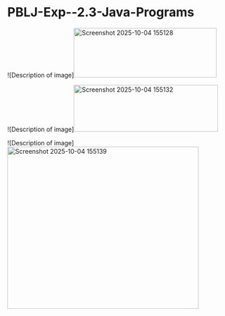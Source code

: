 # PBLJ-Exp--2.3-Java-Programs


![Description of image]<img width="325" height="112" alt="Screenshot 2025-10-04 155128" src="https://github.com/user-attachments/assets/94def0e0-cbd4-4a95-8247-f178a11e587e" />


![Description of image]<img width="328" height="106" alt="Screenshot 2025-10-04 155132" src="https://github.com/user-attachments/assets/6ef21a2c-dede-4845-a05e-2b82b7d1a52d" />



![Description of image]<img width="435" height="368" alt="Screenshot 2025-10-04 155139" src="https://github.com/user-attachments/assets/81878caa-6ab3-424b-8aaa-1649d9e9a124" />

